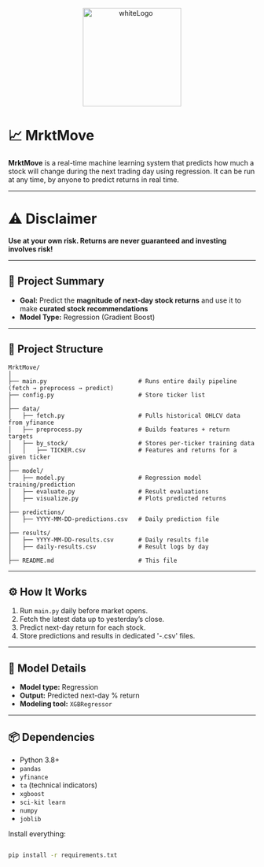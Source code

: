 <p align="center">
  <img src="https://github.com/user-attachments/assets/9856e2be-279a-4340-b34e-27f61da4450f" alt="whiteLogo" width="200"/>
</p>

# 📈 MrktMove

**MrktMove** is a real-time machine learning system that predicts how much a stock will change during the next trading day using regression. It can be run at any time, by anyone to predict returns in real time. 

---

# ⚠️ Disclaimer

**Use at your own risk. Returns are never guaranteed and investing involves risk!**

---

## 🧠 Project Summary

- **Goal:** Predict the **magnitude of next-day stock returns** and use it to make **curated stock recommendations**
- **Model Type:** Regression (Gradient Boost)

---

## 🧱 Project Structure

```
MrktMove/
│
├── main.py                          # Runs entire daily pipeline (fetch → preprocess → predict)
├── config.py                        # Store ticker list
│
├── data/
│   ├── fetch.py                     # Pulls historical OHLCV data from yfinance
│   ├── preprocess.py                # Builds features + return targets
│   ├── by_stock/                    # Stores per-ticker training data
│   │   ├── TICKER.csv               # Features and returns for a given ticker
│
├── model/
│   ├── model.py                     # Regression model training/prediction
│   ├── evaluate.py                  # Result evaluations
│   ├── visualize.py                 # Plots predicted returns
│
├── predictions/
│   ├── YYYY-MM-DD-predictions.csv   # Daily prediction file
│
├── results/
│   ├── YYYY-MM-DD-results.csv       # Daily results file
│   ├── daily-results.csv            # Result logs by day
│
├── README.md                        # This file
```

---

## ⚙️ How It Works

1. Run `main.py` daily before market opens.
2. Fetch the latest data up to yesterday’s close.
3. Predict next-day return for each stock.
4. Store predictions and results in dedicated '-.csv' files.

---

## 🧠 Model Details

- **Model type:** Regression
- **Output:** Predicted next-day % return
- **Modeling tool:** `XGBRegressor`

---

## 📦 Dependencies

- Python 3.8+
- `pandas`
- `yfinance`
- `ta` (technical indicators)
- `xgboost`
- `sci-kit learn`
- `numpy`
- `joblib`

Install everything:
```bash

pip install -r requirements.txt


